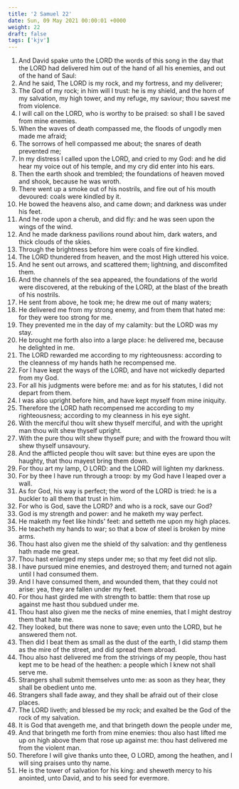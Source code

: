```yaml
---
title: '2 Samuel 22'
date: Sun, 09 May 2021 00:00:01 +0000
weight: 22
draft: false
tags: ['kjv'] 
---
```


1. And David spake unto the LORD the words of this song in the day that the LORD had delivered him out of the hand of all his enemies, and out of the hand of Saul:
2. And he said, The LORD is my rock, and my fortress, and my deliverer;
3. The God of my rock; in him will I trust: he is my shield, and the horn of my salvation, my high tower, and my refuge, my saviour; thou savest me from violence.
4. I will call on the LORD, who is worthy to be praised: so shall I be saved from mine enemies.
5. When the waves of death compassed me, the floods of ungodly men made me afraid;
6. The sorrows of hell compassed me about; the snares of death prevented me;
7. In my distress I called upon the LORD, and cried to my God: and he did hear my voice out of his temple, and my cry did enter into his ears.
8. Then the earth shook and trembled; the foundations of heaven moved and shook, because he was wroth.
9. There went up a smoke out of his nostrils, and fire out of his mouth devoured: coals were kindled by it.
10. He bowed the heavens also, and came down; and darkness was under his feet.
11. And he rode upon a cherub, and did fly: and he was seen upon the wings of the wind.
12. And he made darkness pavilions round about him, dark waters, and thick clouds of the skies.
13. Through the brightness before him were coals of fire kindled.
14. The LORD thundered from heaven, and the most High uttered his voice.
15. And he sent out arrows, and scattered them; lightning, and discomfited them.
16. And the channels of the sea appeared, the foundations of the world were discovered, at the rebuking of the LORD, at the blast of the breath of his nostrils.
17. He sent from above, he took me; he drew me out of many waters;
18. He delivered me from my strong enemy, and from them that hated me: for they were too strong for me.
19. They prevented me in the day of my calamity: but the LORD was my stay.
20. He brought me forth also into a large place: he delivered me, because he delighted in me.
21. The LORD rewarded me according to my righteousness: according to the cleanness of my hands hath he recompensed me.
22. For I have kept the ways of the LORD, and have not wickedly departed from my God.
23. For all his judgments were before me: and as for his statutes, I did not depart from them.
24. I was also upright before him, and have kept myself from mine iniquity.
25. Therefore the LORD hath recompensed me according to my righteousness; according to my cleanness in his eye sight.
26. With the merciful thou wilt shew thyself merciful, and with the upright man thou wilt shew thyself upright.
27. With the pure thou wilt shew thyself pure; and with the froward thou wilt shew thyself unsavoury.
28. And the afflicted people thou wilt save: but thine eyes are upon the haughty, that thou mayest bring them down.
29. For thou art my lamp, O LORD: and the LORD will lighten my darkness.
30. For by thee I have run through a troop: by my God have I leaped over a wall.
31. As for God, his way is perfect; the word of the LORD is tried: he is a buckler to all them that trust in him.
32. For who is God, save the LORD? and who is a rock, save our God?
33. God is my strength and power: and he maketh my way perfect.
34. He maketh my feet like hinds' feet: and setteth me upon my high places.
35. He teacheth my hands to war; so that a bow of steel is broken by mine arms.
36. Thou hast also given me the shield of thy salvation: and thy gentleness hath made me great.
37. Thou hast enlarged my steps under me; so that my feet did not slip.
38. I have pursued mine enemies, and destroyed them; and turned not again until I had consumed them.
39. And I have consumed them, and wounded them, that they could not arise: yea, they are fallen under my feet.
40. For thou hast girded me with strength to battle: them that rose up against me hast thou subdued under me.
41. Thou hast also given me the necks of mine enemies, that I might destroy them that hate me.
42. They looked, but there was none to save; even unto the LORD, but he answered them not.
43. Then did I beat them as small as the dust of the earth, I did stamp them as the mire of the street, and did spread them abroad.
44. Thou also hast delivered me from the strivings of my people, thou hast kept me to be head of the heathen: a people which I knew not shall serve me.
45. Strangers shall submit themselves unto me: as soon as they hear, they shall be obedient unto me.
46. Strangers shall fade away, and they shall be afraid out of their close places.
47. The LORD liveth; and blessed be my rock; and exalted be the God of the rock of my salvation.
48. It is God that avengeth me, and that bringeth down the people under me,
49. And that bringeth me forth from mine enemies: thou also hast lifted me up on high above them that rose up against me: thou hast delivered me from the violent man.
50. Therefore I will give thanks unto thee, O LORD, among the heathen, and I will sing praises unto thy name.
51. He is the tower of salvation for his king: and sheweth mercy to his anointed, unto David, and to his seed for evermore.
